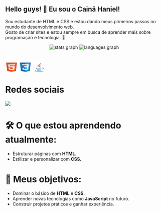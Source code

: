 ## Hello guys! 👋 Eu sou o Cainã Haniel!
Sou estudante de HTML e CSS e estou dando meus primeiros passos no mundo do desenvolvimento web. <br>
Gosto de criar sites e estou sempre em busca de aprender mais sobre programação e tecnologia. 🚀

<div align="center">
  <img src="https://github-readme-stats.vercel.app/api?username=CainaHaniell&hide_title=false&hide_rank=false&show_icons=true&include_all_commits=true&count_private=true&disable_animations=false&theme=dark&locale=en&hide_border=false&order=1" height="150" alt="stats graph"  />
  <img src="https://github-readme-stats.vercel.app/api/top-langs?username=CainaHaniell&locale=en&hide_title=false&layout=compact&card_width=320&langs_count=5&theme=dark&hide_border=false&order=2" height="150" alt="languages graph"  />
</div>

###

<div style="display: inline_block"><br> <img align="center" alt="Caina-HTML" height="30" width="40" src="https://raw.githubusercontent.com/devicons/devicon/master/icons/html5/html5-original.svg"> <img align="center" alt="Caina-CSS" height="30" width="40" src="https://raw.githubusercontent.com/devicons/devicon/master/icons/css3/css3-original.svg"> <img align="center" alt="Caina-Java" height="30" width="40" src="https://raw.githubusercontent.com/devicons/devicon/master/icons/java/java-original.svg">
</div>

##


<h1>Redes sociais</h1>
<div> 
  <a href="https://www.linkedin.com/in/cain%C3%A3-haniel" target="_blanck"> <img src="https://img.shields.io/badge/-LinkedIn-%230077B5?style=for-the-badge&logo=linkedin&logoColor=white" target="_blank"> </a>
</div>

<h1>🛠️ O que estou aprendendo atualmente:</h1>

- Estruturar páginas com **HTML.**
- Estilizar e personalizar com **CSS.**
<h1>🎯 Meus objetivos:</h1>

-  Dominar o básico de <strong>HTML</strong> e <strong>CSS</strong>. <br>
-  Aprender novas tecnologias como <strong>JavaScript</strong>  no futuro.
-  Construir projetos práticos e ganhar experiência. <br>


